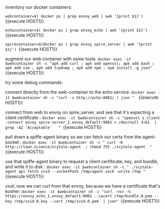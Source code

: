 inventory our docker containers:

`webcontainer=$( docker ps | grep envoy_web | awk '{print $1}') `{{execute HOST1}}

`echocontainer=$( docker ps | grep envoy_echo | awk '{print $1}') `{{execute HOST1}}

`spirecontainer=$(docker ps | grep envoy_spire_server | awk '{print $1}') `{{execute HOST1}}


augment our web container with some tools:
`docker exec -it $webcontainer sh -c "apk add curl ; apk add openssl; apk add bash ; apk add vim ; apk add tcpdump ; apk add npm ; npm install -g json"  `{{execute HOST1}}


try some debug commands:

connect directly from the web-container to the echo service:
`docker exec -it $webcontainer sh -c "curl -s http://echo:8081/ | json "  `{{execute HOST1}}

connect from web to envoy on spire_server, and see that it's expecting a client certificate  :
`docker exec -it $webcontainer sh -c "openssl s_client -connect envoy_spire-server_1.envoy_default:9081 < /dev/null 2>&1  | grep -A2 'Acceptable'   " `{{execute HOST1}}


pull down a spiffe-agent binary so we can fetch our certs from the agent-socket  :
`docker exec -it $webcontainer sh -c " curl -O http://clown.science/scytale-agent  ; chmod 755 ./scytale-agent  " `{{execute HOST1}}


use that spiffe-agent binary to request a client certificate, key, and bundle, and write it to disk  :
`docker exec -it $webcontainer sh -c " ./scytale-agent api fetch svid --socketPath /tmp/agent.sock -write /tmp " `{{execute HOST1}}

cool, now we can curl from that envoy, because we have a certificate that's kosher: 
`docker exec -it $webcontainer sh -c "curl -vvv -k https://envoy_echo_1.envoy_default:8001 --cacert /tmp/bundle.0.pem --key /tmp/svid.0.key --cert /tmp/svid.0.pem  | json" `{{execute HOST1}}





